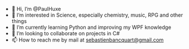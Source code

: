 - 👋 Hi, I’m @PaulHuxe
- 👀 I’m interested in Science, especially chemistry, music, RPG and other things
- 🌱 I’m currently learning Python and improving my WPF knowledge
- 💞️ I’m looking to collaborate on projects in C#
- 📫 How to reach me by mail at sebastienbancquart@gmail.com


